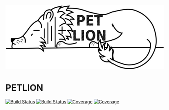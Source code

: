 ![alt text](docs/logo/PETLION_large.png)


# PETLION

[![Build Status](https://travis-ci.com/MarcBerliner/PETLION.jl.svg?branch=master)](https://travis-ci.com/MarcBerliner/PETLION.jl)
[![Build Status](https://ci.appveyor.com/api/projects/status/github/MarcBerliner/PETLION.jl?svg=true)](https://ci.appveyor.com/project/MarcBerliner/PETLION-jl)
[![Coverage](https://codecov.io/gh/MarcBerliner/PETLION.jl/branch/master/graph/badge.svg)](https://codecov.io/gh/MarcBerliner/PETLION.jl)
[![Coverage](https://coveralls.io/repos/github/MarcBerliner/PETLION.jl/badge.svg?branch=master)](https://coveralls.io/github/MarcBerliner/PETLION.jl?branch=master)
